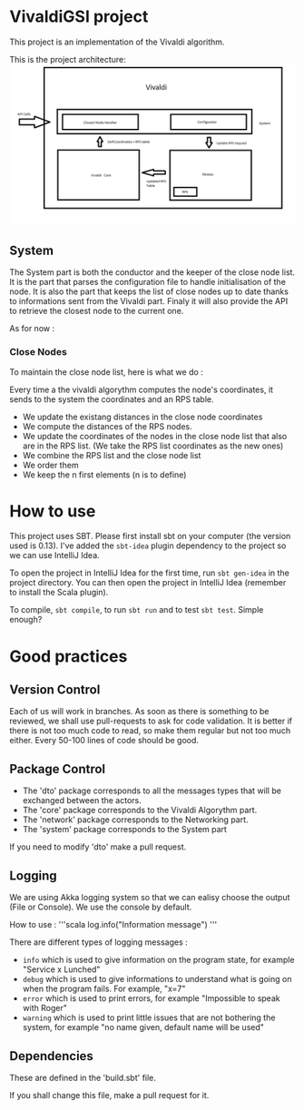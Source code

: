 VivaldiGSI project
===========================

This project is an implementation of the Vivaldi algorithm.

This is the project architecture:
![VivaldiGSI Architecture](/reports/VivaldiArchitecture.png "Architecture")

System
------
The System part is both the conductor and the keeper of the close node list. It is the part that parses the configuration file to handle initialisation of the node. It is also the part that keeps the list of close nodes up to date thanks to informations sent from the Vivaldi part. Finaly it will also provide the API to retrieve the closest node to the current one.

As for now :
### Close Nodes
To maintain the close node list, here is what we do :

Every time a the vivaldi algorythm computes the node's coordinates, it sends to the system the coordinates and an RPS table.
* We update the existang distances in the close node coordinates
* We compute the distances of the RPS nodes.
* We update the coordinates of the nodes in the close node list that also are in the RPS list. (We take the RPS list coordinates as the new ones)
* We combine the RPS list and the close node list
* We order them
* We keep the n first elements (n is to define)



How to use
==========
This project uses SBT. Please first install sbt on your computer (the version used is 0.13). I've added the `sbt-idea` plugin dependency to the project so we can use IntelliJ Idea.

To open the project in IntelliJ Idea for the first time, run `sbt gen-idea` in the project directory. You can then open the project in IntelliJ Idea (remember to install the Scala plugin).

To compile, `sbt compile`, to run `sbt run` and to test `sbt test`. Simple enough?

Good practices
================

Version Control
------------------
Each of us will work in branches. As soon as there is something to be reviewed, we shall use pull-requests to ask for code validation. It is better if there is not too much code to read, so make them regular but not too much either.
Every 50-100 lines of code should be good.

Package Control
--------------------
* The 'dto' package corresponds to all the messages types that will be exchanged between the actors.
* The 'core' package corresponds to the Vivaldi Algorythm part.
* The 'network' package corresponds to the Networking part.
* The 'system' package corresponds to the System part

If you need to modify 'dto' make a pull request.

Logging
-------
We are using Akka logging system so that we can ealisy choose the output (File or Console). We use the console by default.

How to use :
'''scala
log.info("Information message")
'''

There are different types of logging messages :
* `info` which is used to give information on the program state, for example "Service x Lunched"
* `debug` which is used to give informations to understand what is going on when the program fails. For example, "x=7"
* `error` which is used to print errors, for example "Impossible to speak with Roger"
* `warning` which is used to print little issues that are not bothering the system, for example "no name given, default name will be used"

Dependencies
-----------
These are defined in the 'build.sbt' file.

If you shall change this file, make a pull request for it.
